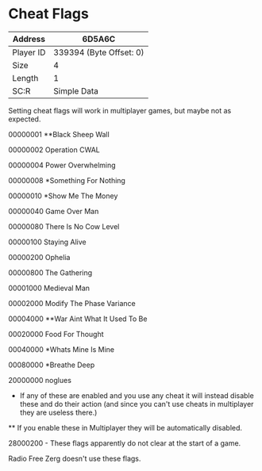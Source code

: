 #  Cheat Flags
Address   | 6D5A6C
----------|-------------
Player ID | 339394 (Byte Offset: 0)
Size 	  | 4
Length 	  | 1
SC:R      | Simple Data

Setting cheat flags will work in multiplayer games, but maybe not as expected.

00000001 **Black Sheep Wall
00000002 Operation CWAL
00000004 Power Overwhelming
00000008 *Something For Nothing
00000010 *Show Me The Money
00000040 Game Over Man
00000080 There Is No Cow Level
00000100 Staying Alive
00000200 Ophelia
00000800 The Gathering
00001000 Medieval Man
00002000 Modify The Phase Variance
00004000 **War Aint What It Used To Be
00020000 Food For Thought
00040000 *Whats Mine Is Mine
00080000 *Breathe Deep
20000000 noglues

* If any of these are enabled and you use any cheat it will instead disable these and do their action (and since you can't use cheats in multiplayer they are useless there.)
** If you enable these in Multiplayer they will be automatically disabled.
28000200 - These flags apparently do not clear at the start of a game.
Radio Free Zerg doesn't use these flags.
